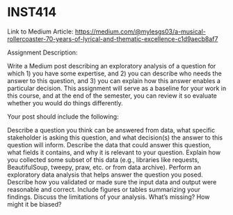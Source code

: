 # INST414

Link to Medium Article: https://medium.com/@mylesgs03/a-musical-rollercoaster-70-years-of-lyrical-and-thematic-excellence-c1d9aecb8af7

Assignment Description: 

Write a Medium post describing an exploratory analysis of a question for which 1) you have some expertise, and 2) you can describe who needs the answer to this question, and 3) you can explain how this answer enables a particular decision. This assignment will serve as a baseline for your work in this course, and at the end of the semester, you can review it so evaluate whether you would do things differently.

Your post should include the following:

Describe a question you think can be answered from data, what specific stakeholder is asking this question, and what decision(s) the answer to this question will inform.
Describe the data that could answer this question, what fields it contains, and why it is relevant to your question.
Explain how you collected some subset of this data (e.g., libraries like requests, BeautifulSoup, tweepy, praw, etc. or from data archive). 
Perform an exploratory data analysis that helps answer the question you posed. 
Describe how you validated or made sure the input data and output were reasonable and correct. 
Include figures or tables summarizing your findings. 
Discuss the limitations of your analysis. What’s missing? How might it be biased?

